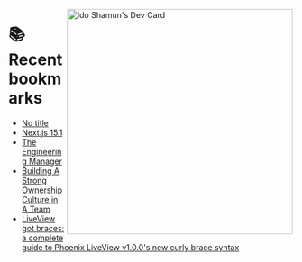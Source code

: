 <a href="https://app.daily.dev/idoshamun"><img src="https://api.daily.dev/devcards/v2/28849d86070e4c099c877ab6837c61f0.png?type=default&r=auy" align="right" width="400" alt="Ido Shamun's Dev Card"/></a>

# 📚 Recent bookmarks
<!-- BOOKMARKS:START -->
- [No title](https://app.daily.dev/posts/omG1oPZB6?utm_source=rss&utm_medium=bookmarks&utm_campaign=28849d86070e4c099c877ab6837c61f0)
- [Next.js 15.1](https://app.daily.dev/posts/W4fQQU8uC?utm_source=rss&utm_medium=bookmarks&utm_campaign=28849d86070e4c099c877ab6837c61f0)
- [The Engineering Manager](https://app.daily.dev/posts/c4H6KJbDf?utm_source=rss&utm_medium=bookmarks&utm_campaign=28849d86070e4c099c877ab6837c61f0)
- [Building A Strong Ownership Culture in A Team](https://app.daily.dev/posts/36cHS64gg?utm_source=rss&utm_medium=bookmarks&utm_campaign=28849d86070e4c099c877ab6837c61f0)
- [LiveView got braces: a complete guide to Phoenix LiveView v1.0.0&#39;s new curly brace syntax](https://app.daily.dev/posts/PcLqLlo5F?utm_source=rss&utm_medium=bookmarks&utm_campaign=28849d86070e4c099c877ab6837c61f0)
<!-- BOOKMARKS:END -->

